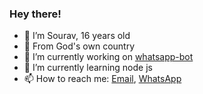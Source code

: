 ### Hey there!

- 🙂 I’m Sourav, 16 years old
- 🌴 From God's own country 
- 🔭 I’m currently working on [whatsapp-bot](https://github.com/souravkl11/Raganork)
- 🌱 I’m currently learning node js
- 📫 How to reach me: [Email](mailto:sou6avkl11@gmail.com), [WhatsApp](https://wa.me/14402225555)

